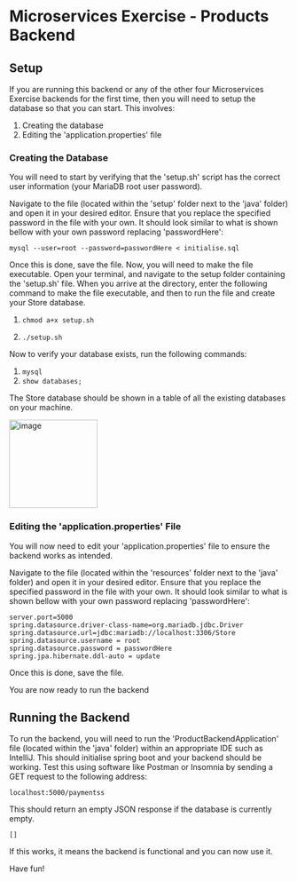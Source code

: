 Microservices Exercise - Products Backend
=========================================

## Setup

If you are running this backend or any of the other four Microservices Exercise backends for the first time, then you will need to setup the database so that you can start. This involves:
  1. Creating the database
  2. Editing the 'application.properties' file
  
### Creating the Database

You will need to start by verifying that the 'setup.sh' script has the correct user information (your MariaDB root user password).

Navigate to the file (located within the 'setup' folder next to the 'java' folder) and open it in your desired editor. Ensure that you replace the specified password in the file with your own. It should look similar to what is shown bellow with your own password replacing 'passwordHere':

```
mysql --user=root --password=passwordHere < initialise.sql
```

Once this is done, save the file. Now, you will need to make the file executable. Open your terminal, and navigate to the setup folder containing the 'setup.sh' file. When you arrive at the directory, enter the following command to make the file executable, and then to run the file and create your Store database.

1.  `chmod a+x setup.sh`

2.  `./setup.sh`

Now to verify your database exists, run the following commands:

1. `mysql`
2. `show databases;`

The Store database should be shown in a table of all the existing databases on your machine.

<img width="159" alt="image" src="https://user-images.githubusercontent.com/101400425/190202753-78bbbfb5-1af2-42f7-82ae-ed406b9994de.png">

### Editing the 'application.properties' File

You will now need to edit your 'application.properties' file to ensure the backend works as intended.

Navigate to the file (located within the 'resources' folder next to the 'java' folder) and open it in your desired editor. Ensure that you replace the specified password in the file with your own. It should look similar to what is shown bellow with your own password replacing 'passwordHere':

```
server.port=5000
spring.datasource.driver-class-name=org.mariadb.jdbc.Driver
spring.datasource.url=jdbc:mariadb://localhost:3306/Store
spring.datasource.username = root
spring.datasource.password = passwordHere
spring.jpa.hibernate.ddl-auto = update
```

Once this is done, save the file.

You are now ready to run the backend

## Running the Backend

To run the backend, you will need to run the 'ProductBackendApplication' file (located within the 'java' folder) within an appropriate IDE such as IntelliJ. This should initialise spring boot and your backend should be working. Test this using software like Postman or Insomnia by sending a GET request to the following address:

```
localhost:5000/paymentss
```

This should return an empty JSON response if the database is currently empty.

```
[]
```

If this works, it means the backend is functional and you can now use it.

Have fun!

